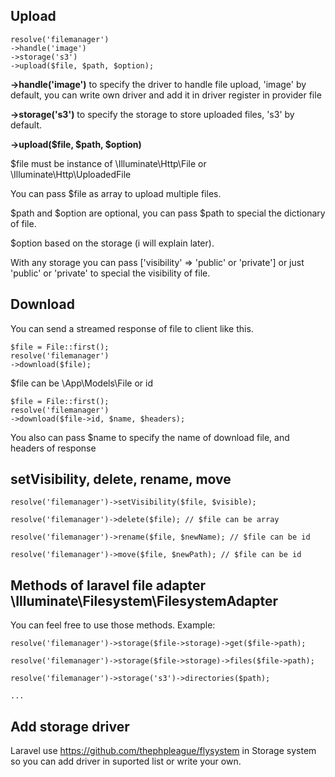 ## Upload


```
resolve('filemanager')
->handle('image')
->storage('s3')
->upload($file, $path, $option);
```
**->handle('image')** to specify the driver to handle file upload, 'image' by default, you can write own driver and add it in driver register in provider file

**->storage('s3')** to specify the storage to store uploaded files, 's3' by default.

**->upload($file, $path, $option)**

$file must be instance of \Illuminate\Http\File or \\Illuminate\Http\UploadedFile

You can pass $file as array to upload multiple files.

$path and $option are optional, you can pass $path to special the dictionary of file.

$option based on the storage (i will explain later).

With any storage you can pass ['visibility' => 'public' or 'private'] or just 'public' or 'private' to special the visibility of file.

## Download

You can send a streamed response of file to client like this.

```
$file = File::first();
resolve('filemanager')
->download($file);
```
$file can be \App\Models\File or id
```
$file = File::first();
resolve('filemanager')
->download($file->id, $name, $headers);
```
You also can pass $name to specify the name of download file, and headers of response
## setVisibility, delete, rename, move

```
resolve('filemanager')->setVisibility($file, $visible);

resolve('filemanager')->delete($file); // $file can be array

resolve('filemanager')->rename($file, $newName); // $file can be id

resolve('filemanager')->move($file, $newPath); // $file can be id
```

## Methods of laravel file adapter \Illuminate\Filesystem\FilesystemAdapter
You can feel free to use those methods. Example:
```
resolve('filemanager')->storage($file->storage)->get($file->path);

resolve('filemanager')->storage($file->storage)->files($file->path);

resolve('filemanager')->storage('s3')->directories($path);

...
```

## Add storage driver
Laravel use https://github.com/thephpleague/flysystem in Storage system so you can add driver in suported list or write your own.